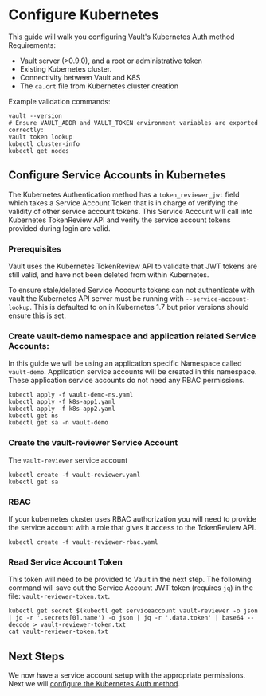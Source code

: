 # Configure Kubernetes

This guide will walk you configuring Vault's Kubernetes Auth method
Requirements:
* Vault server (>0.9.0), and a root or administrative token
* Existing Kubernetes cluster. 
* Connectivity between Vault and K8S
* The `ca.crt` file from Kubernetes cluster creation

Example validation commands:
```
vault --version
# Ensure VAULT_ADDR and VAULT_TOKEN environment variables are exported correctly:
vault token lookup
kubectl cluster-info
kubectl get nodes
```

## Configure Service Accounts in Kubernetes

The Kubernetes Authentication method has a `token_reviewer_jwt` field which 
takes a Service Account Token that is in charge of verifying the validity of 
other service account tokens. This Service Account will call into Kubernetes
TokenReview API and verify the service account tokens provided during login
are valid. 

### Prerequisites

Vault uses the Kubernetes TokenReview API to validate that JWT tokens are still
valid, and have not been deleted from within Kubernetes.

To ensure stale/deleted Service Accounts tokens can not authenticate with vault
the Kubernetes API server must be running with `--service-account-lookup`. This
is defaulted to on in Kubernetes 1.7 but prior versions should ensure this is
set.

### Create vault-demo namespace and application related Service Accounts:
In this guide we will be using an application specific Namespace called `vault-demo`. Application service accounts will be created in this namespace. These application service accounts do not need any RBAC permissions.
```
kubectl apply -f vault-demo-ns.yaml
kubectl apply -f k8s-app1.yaml
kubectl apply -f k8s-app2.yaml
kubectl get ns
kubectl get sa -n vault-demo
```

### Create the vault-reviewer Service Account
The `vault-reviewer` service account 
```
kubectl create -f vault-reviewer.yaml
kubectl get sa
```

### RBAC 
If your kubernetes cluster uses RBAC authorization you will need to provide the
service account with a role that gives it access to the TokenReview API. 
```
kubectl create -f vault-reviewer-rbac.yaml
```
### Read Service Account Token
This token will need to be provided to Vault in the next step. The following command will save out the Service Account JWT token (requires `jq`) in the file: `vault-reviewer-token.txt`.
```
kubectl get secret $(kubectl get serviceaccount vault-reviewer -o json | jq -r '.secrets[0].name') -o json | jq -r '.data.token' | base64 --decode > vault-reviewer-token.txt
cat vault-reviewer-token.txt
```

## Next Steps

We now have a service account setup with the appropriate permissions. Next we
will [configure the Kubernetes Auth method](./2-configure-vault.md).
